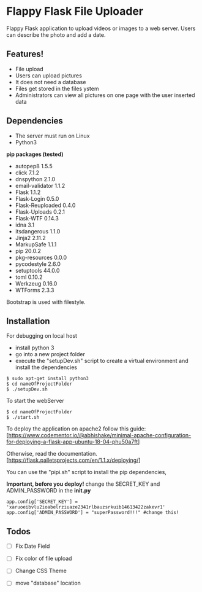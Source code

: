 # Flappy Flask File Uploader

Flappy Flask application to upload videos or images to a web server. Users can describe the photo and add a date.

## Features!

* File upload
* Users can upload pictures
* It does not need a database
* Files get stored in the files ystem
* Administrators can view all pictures on one page with the user inserted data

## Dependencies

* The server must run on Linux
* Python3

**pip packages (tested)**

* autopep8 1.5.5
* click 7.1.2
* dnspython 2.1.0
* email-validator 1.1.2
* Flask 1.1.2
* Flask-Login 0.5.0
* Flask-Reuploaded 0.4.0
* Flask-Uploads 0.2.1
* Flask-WTF 0.14.3
* idna 3.1
* itsdangerous 1.1.0
* Jinja2 2.11.2
* MarkupSafe 1.1.1
* pip 20.0.2
* pkg-resources 0.0.0
* pycodestyle 2.6.0
* setuptools 44.0.0
* toml 0.10.2
* Werkzeug 0.16.0
* WTForms 2.3.3

Bootstrap is used with filestyle.

## Installation

For debugging on local host

* install python 3
* go into a new project folder
* execute the "setupDev.sh" script to create a virtual environment and install the dependencies

```
$ sudo apt-get install python3
$ cd nameOfProjectFolder
$ ./setupDev.sh
```

To start the webServer

```
$ cd nameOfProjectFolder
$ ./start.sh
```

To deploy the application on apache2 follow this guide: [<https://www.codementor.io/@abhishake/minimal-apache-configuration-for-deploying-a-flask-app-ubuntu-18-04-phu50a7ft>]

Otherwise, read the documentation. [<https://flask.palletsprojects.com/en/1.1.x/deploying/>]

You can use the "pipi.sh" script to install the pip dependencies,

**Important, before you deploy!** change the SECRET_KEY and ADMIN_PASSWORD in the **init.py**

```
app.config['SECRET_KEY'] = 'xaruoeibvlu2ioabelrziuaze2341rlbauzsrkuib14613422zakevr1'
app.config['ADMIN_PASSWORD'] = "superPassword!!!" #change this!
```

## Todos

* [ ] Fix Date Field
* [ ] Fix color of file upload
* [ ] Change CSS Theme
* [ ] move "database" location

